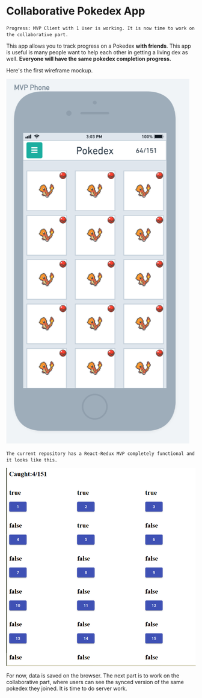 # Collaborative Pokedex App

`Progress: MVP Client with 1 User is working. It is now time to work on the collaborative part.`

This app allows you to track progress on a Pokedex __with friends__. This app is useful is many people want to help each other in getting a living dex as well. __Everyone will have the same pokedex completion progress.__

Here's the first wireframe mockup.

![mockup](readme-assets/1st-mockup.png)



`The current repository has a React-Redux MVP completely functional and it looks like this.`

![mvp](readme-assets/functional-mvp.png)

For now, data is saved on the browser. The next part is to work on the collaborative part, where users can see the synced version of the same pokedex they joined. It is time to do server work.